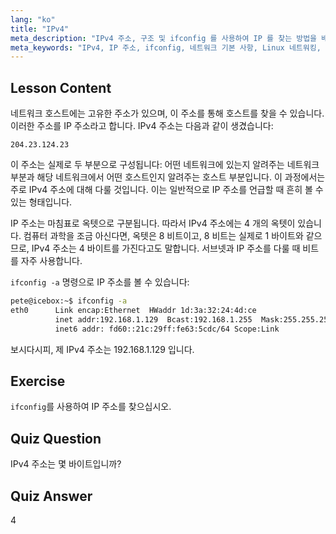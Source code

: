 ```yaml
---
lang: "ko"
title: "IPv4"
meta_description: "IPv4 주소, 구조 및 ifconfig 를 사용하여 IP 를 찾는 방법을 배웁니다. Linux 초보자를 위한 네트워크 기본 사항을 이해합니다."
meta_keywords: "IPv4, IP 주소, ifconfig, 네트워크 기본 사항, Linux 네트워킹, 초보자, 튜토리얼, 가이드"
---
```


## Lesson Content

네트워크 호스트에는 고유한 주소가 있으며, 이 주소를 통해 호스트를 찾을 수 있습니다. 이러한 주소를 IP 주소라고 합니다. IPv4 주소는 다음과 같이 생겼습니다:

```
204.23.124.23
```

이 주소는 실제로 두 부분으로 구성됩니다: 어떤 네트워크에 있는지 알려주는 네트워크 부분과 해당 네트워크에서 어떤 호스트인지 알려주는 호스트 부분입니다. 이 과정에서는 주로 IPv4 주소에 대해 다룰 것입니다. 이는 일반적으로 IP 주소를 언급할 때 흔히 볼 수 있는 형태입니다.

IP 주소는 마침표로 옥텟으로 구분됩니다. 따라서 IPv4 주소에는 4 개의 옥텟이 있습니다. 컴퓨터 과학을 조금 아신다면, 옥텟은 8 비트이고, 8 비트는 실제로 1 바이트와 같으므로, IPv4 주소는 4 바이트를 가진다고도 말합니다. 서브넷과 IP 주소를 다룰 때 비트를 자주 사용합니다.

`ifconfig -a` 명령으로 IP 주소를 볼 수 있습니다:

```bash
pete@icebox:~$ ifconfig -a
eth0      Link encap:Ethernet  HWaddr 1d:3a:32:24:4d:ce
          inet addr:192.168.1.129  Bcast:192.168.1.255  Mask:255.255.255.0
          inet6 addr: fd60::21c:29ff:fe63:5cdc/64 Scope:Link
```

보시다시피, 제 IPv4 주소는 192.168.1.129 입니다.

## Exercise

`ifconfig`를 사용하여 IP 주소를 찾으십시오.

## Quiz Question

IPv4 주소는 몇 바이트입니까?

## Quiz Answer

4
